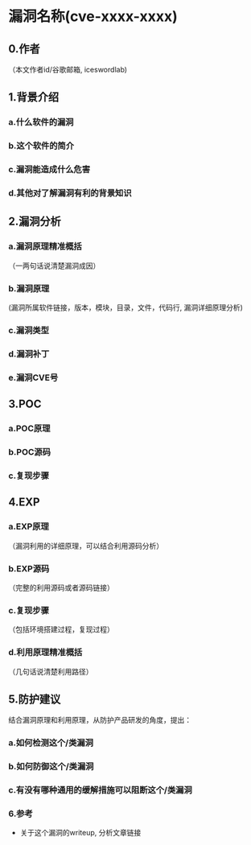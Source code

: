 # 漏洞名称(cve-xxxx-xxxx)

## 0.作者

（本文作者id/谷歌邮箱, iceswordlab)

## 1.背景介绍

### a.什么软件的漏洞
### b.这个软件的简介
### c.漏洞能造成什么危害
### d.其他对了解漏洞有利的背景知识

## 2.漏洞分析

### a.漏洞原理精准概括
（一两句话说清楚漏洞成因）
### b.漏洞原理
 (漏洞所属软件链接，版本，模块，目录，文件，代码行, 漏洞详细原理分析)
### c.漏洞类型
### d.漏洞补丁
### e.漏洞CVE号

## 3.POC

### a.POC原理

### b.POC源码

### c.复现步骤

## 4.EXP

### a.EXP原理
（漏洞利用的详细原理，可以结合利用源码分析）

### b.EXP源码
（完整的利用源码或者源码链接）

### c.复现步骤
（包括环境搭建过程，复现过程）

### d.利用原理精准概括
（几句话说清楚利用路径）

## 5.防护建议

结合漏洞原理和利用原理，从防护产品研发的角度，提出：

### a.如何检测这个/类漏洞
### b.如何防御这个/类漏洞
### c.有没有哪种通用的缓解措施可以阻断这个/类漏洞

### 6.参考

- 关于这个漏洞的writeup, 分析文章链接
